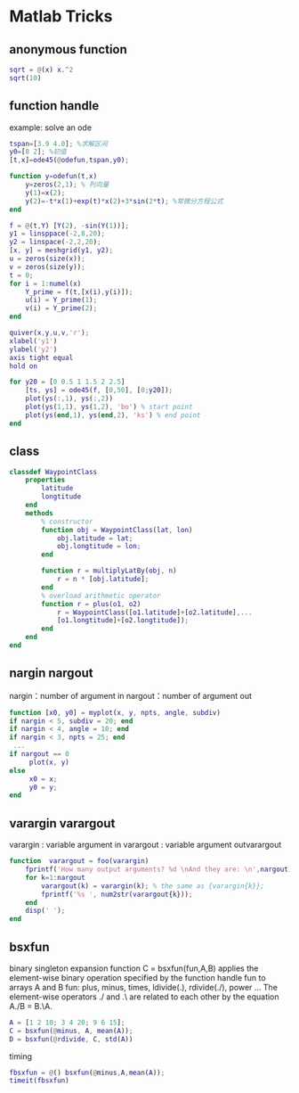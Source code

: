 # Matlab Tricks
## anonymous function
```matlab
sqrt = @(x) x.^2 
sqrt(10)
```
## function handle
example: solve an ode
```matlab
tspan=[3.9 4.0]; %求解区间
y0=[8 2]; %初值
[t,x]=ode45(@odefun,tspan,y0);

function y=odefun(t,x)
    y=zeros(2,1); % 列向量
    y(1)=x(2);
    y(2)=-t*x(1)+exp(t)*x(2)+3*sin(2*t); %常微分方程公式
end
```

```matlab
f = @(t,Y) [Y(2), -sin(Y(1))];
y1 = linsppace(-2,8,20);
y2 = linspace(-2,2,20);
[x, y] = meshgrid(y1, y2);
u = zeros(size(x));
v = zeros(size(y));
t = 0;
for i = 1:numel(x)
    Y_prime = f(t,[x(i),y(i)]);
    u(i) = Y_prime(1);
    v(i) = Y_prime(2);
end

quiver(x,y,u,v,'r');
xlabel('y1')
ylabel('y2')
axis tight equal
hold on

for y20 = [0 0.5 1 1.5 2 2.5]
    [ts, ys] = ode45(f, [0,50], [0;y20]);
    plot(ys(:,1), ys(:,2))
    plot(ys(1,1), ys(1,2), 'bo') % start point
    plot(ys(end,1), ys(end,2), 'ks') % end point
end

```
## class
```matlab
classdef WaypointClass
    properties
        latitude
        longtitude
    end
    methods
        % constructor
        function obj = WaypointClass(lat, lon)
            obj.latitude = lat;
            obj.longtitude = lon;
        end

        function r = multiplyLatBy(obj, n)
            r = n * [obj.latitude];
        end
        % overload arithmetic operator
        function r = plus(o1, o2)
            r = WaypointClass([o1.latitude]+[o2.latitude],...
            [o1.longtitude]+[o2.longtitude]);
        end
    end
end

```
## nargin nargout
nargin：number of argument in 
nargout：number of argument out

```matlab
function [x0, y0] = myplot(x, y, npts, angle, subdiv)
if nargin < 5, subdiv = 20; end
if nargin < 4, angle = 10; end
if nargin < 3, npts = 25; end
 ...
if nargout == 0
     plot(x, y)
else
     x0 = x;
     y0 = y;
end

```

## varargin varargout
varargin : variable argument in
varargout : variable argument outvarargout

``` matlab
function  varargout = foo(varargin)
    fprintf('How many output arguments? %d \nAnd they are: \n',nargout);
    for k=1:nargout
        varargout(k) = varargin(k); % the same as {varargin{k}};
        fprintf('%s ', num2str(varargout{k}));
    end
    disp(' ');
end
```

## bsxfun
binary singleton expansion function
C = bsxfun(fun,A,B) applies the element-wise binary operation specified by the function handle fun to arrays A and B
fun: plus, minus, times, ldivide(.\), rdivide(./), power ...
The element-wise operators ./ and .\ are related to each other by the equation A./B = B.\A.
``` matlab
A = [1 2 10; 3 4 20; 9 6 15];
C = bsxfun(@minus, A, mean(A));
D = bsxfun(@rdivide, C, std(A))
```
timing
``` matlab
fbsxfun = @() bsxfun(@minus,A,mean(A));
timeit(fbsxfun)
```